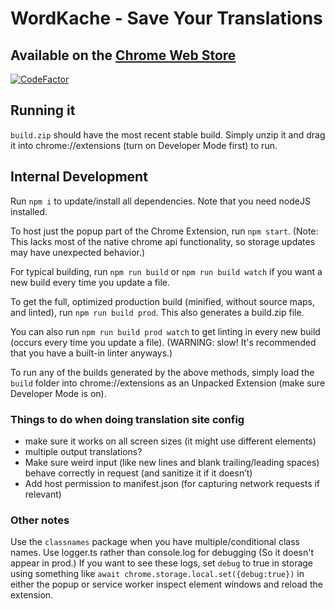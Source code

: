 # WordKache - Save Your Translations

## Available on the [Chrome Web Store](https://chrome.google.com/webstore/detail/wordkache-save-your-trans/iggnlghjaffpnnngboejpclkpioimbog)

[![CodeFactor](https://www.codefactor.io/repository/github/cirex-web/wordkache/badge)](https://www.codefactor.io/repository/github/cirex-web/wordkache)

## Running it

`build.zip` should have the most recent stable build. Simply unzip it and drag it into chrome://extensions (turn on Developer Mode first) to run.

## Internal Development

Run `npm i` to update/install all dependencies. Note that you need nodeJS installed.

To host just the popup part of the Chrome Extension, run `npm start`. (Note: This lacks most of the native chrome api functionality, so storage updates may have unexpected behavior.)

For typical building, run `npm run build` or `npm run build watch` if you want a new build every time you update a file.

To get the full, optimized production build (minified, without source maps, and linted), run `npm run build prod`. This also generates a build.zip file.

You can also run `npm run build prod watch` to get linting in every new build (occurs every time you update a file). (WARNING: slow! It's recommended that you have a built-in linter anyways.)

To run any of the builds generated by the above methods, simply load the `build` folder into chrome://extensions as an Unpacked Extension (make sure Developer Mode is on).

### Things to do when doing translation site config

- make sure it works on all screen sizes (it might use different elements)
- multiple output translations?
- Make sure weird input (like new lines and blank trailing/leading spaces) behave correctly in request (and sanitize it if it doesn’t)
- Add host permission to manifest.json (for capturing network requests if relevant)

### Other notes

Use the `classnames` package when you have multiple/conditional class names.
Use logger.ts rather than console.log for debugging (So it doesn't appear in prod.) If you want to see these logs, set `debug` to true in storage using something like `await chrome.storage.local.set({debug:true})` in either the popup or service worker inspect element windows and reload the extension.
